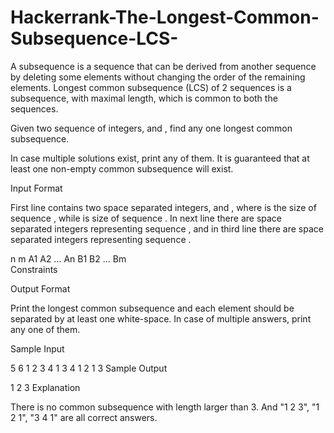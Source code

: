 # Hackerrank-The-Longest-Common-Subsequence-LCS-
A subsequence is a sequence that can be derived from another sequence by deleting some elements without changing the order of the remaining elements. Longest common subsequence (LCS) of 2 sequences is a subsequence, with maximal length, which is common to both the sequences.

Given two sequence of integers,  and , find any one longest common subsequence.

In case multiple solutions exist, print any of them. It is guaranteed that at least one non-empty common subsequence will exist.

Input Format

First line contains two space separated integers,  and , where  is the size of sequence , while  is size of sequence . In next line there are  space separated integers representing sequence , and in third line there are  space separated integers representing sequence .

n m
A1 A2 … An 
B1 B2 … Bm  
Constraints





Output Format

Print the longest common subsequence and each element should be separated by at least one white-space. In case of multiple answers, print any one of them.

Sample Input

5 6
1 2 3 4 1
3 4 1 2 1 3
Sample Output

1 2 3
Explanation

There is no common subsequence with length larger than 3. And "1 2 3", "1 2 1", "3 4 1" are all correct answers.
